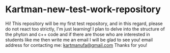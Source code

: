 # Kartman-new-test-work-repository
Hi! This repository will be my first test repository, and in this regard, please do not react too strictly, I'm just learning!
I plan to delve into the structure of the phyton and c++ code and if there are those who are interested in students like me then write me an email I will be glad to see you!
email address for contacting me: kartmanufa@gmail.com
Thanks for you!
